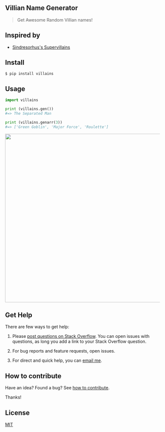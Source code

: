 ## Villian Name Generator

> Get Awesome Random Villian names!

## Inspired by

- [Sindresorhus's Supervillains](https://github.com/sindresorhus/supervillains)

## Install

```
$ pip install villains
```

## Usage

```python
import villains

print (villains.gen())
#=> The Separated Man

print (villains.genarr(3))
#=> ['Green Goblin', 'Major Force', 'Roulette']
```

<img src="https://gitlab.com/yoginth/villains/raw/master/Screenshot.png" width="550">

## Get Help

There are few ways to get help:

 1. Please [post questions on Stack Overflow](https://stackoverflow.com/questions/ask). You can open issues with questions, as long you add a link to your Stack Overflow question.

 2. For bug reports and feature requests, open issues.

 3. For direct and quick help, you can [email me](mailto://yoginth@zoho.com).

## How to contribute
Have an idea? Found a bug? See [how to contribute][contributing].

Thanks!

## License

[MIT][license]

[LICENSE]: https://yoginth.mit-license.org/
[contributing]: /CONTRIBUTING.md
